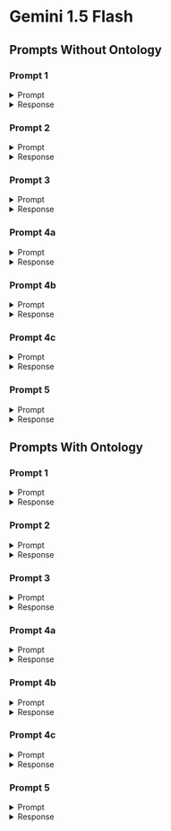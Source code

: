 # Gemini 1.5 Flash

## Prompts Without Ontology

### Prompt 1

<details><summary>Prompt</summary>

    I have a Sokoban problem with the following initial and goal states expressed in PDDL:

    **Initial and Goal States:**
    ```
    (define (problem sokoban)
        (:domain sokoban)
        (:objects sokoban crate1 crate2 l1 l10 l11 l12 l17 l18 l19 l22 l23 l24 l29 l30 l31 l32 l33 l36 l37 l38 l39 l40)
        (:init (sokoban sokoban)
            (crate crate1)
            (crate crate2)
            (leftOf l10 l11)
            (leftOf l11 l12)
            (leftOf l17 l18)
            (leftOf l18 l19)
            (leftOf l22 l23)
            (leftOf l23 l24)
            (leftOf l29 l30)
            (leftOf l30 l31)
            (leftOf l31 l32)
            (leftOf l32 l33)
            (leftOf l36 l37)
            (leftOf l37 l38)
            (leftOf l38 l39)
            (leftOf l39 l40)
            (below l17 l10)
            (below l18 l11)
            (below l19 l12)
            (below l24 l17)
            (below l29 l22)
            (below l30 l23)
            (below l31 l24)
            (below l36 l29)
            (below l37 l30)
            (below l38 l31)
            (below l39 l32)
            (below l40 l33)
            (at sokoban l19)
            (at crate1 l17)
            (at crate2 l18)
            (clear l1)
            (clear l10)
            (clear l11)
            (clear l12)
            (clear l22)
            (clear l23)
            (clear l24)
            (clear l29)
            (clear l30)
            (clear l31)
            (clear l32)
            (clear l33)
            (clear l36)
            (clear l37)
            (clear l38)
            (clear l39)
            (clear l40)
        )
        (:goal (and
            (or (at crate1 l37) (at crate2 l37) )
            (or (at crate1 l39) (at crate2 l39) )
        ))
    )
    ```

    **Generated Solution Plan:**
    ```
    (moveup sokoban l19 l12)
    (moveleft sokoban l12 l11)
    (moveleft sokoban l11 l10)
    (pushdown sokoban l10 l17 l24 crate1)
    (pushdown sokoban l17 l24 l31 crate1)
    (moveleft sokoban l24 l23)
    (movedown sokoban l23 l30)
    (movedown sokoban l30 l37)
    (moveright sokoban l37 l38)
    (moveright sokoban l38 l39)
    (moveup sokoban l39 l32)
    (pushleft sokoban l32 l31 l30 crate1)
    (moveup sokoban l31 l24)
    (moveup sokoban l24 l17)
    (moveup sokoban l17 l10)
    (moveright sokoban l10 l11)
    (moveright sokoban l11 l12)
    (movedown sokoban l12 l19)
    (pushleft sokoban l19 l18 l17 crate2)
    (moveup sokoban l18 l11)
    (moveleft sokoban l11 l10)
    (pushdown sokoban l10 l17 l24 crate2)
    (pushdown sokoban l17 l24 l31 crate2)
    (pushdown sokoban l24 l31 l38 crate2)
    (moveup sokoban l31 l24)
    (moveleft sokoban l24 l23)
    (moveleft sokoban l23 l22)
    (movedown sokoban l22 l29)
    (movedown sokoban l29 l36)
    (moveright sokoban l36 l37)
    (pushright sokoban l37 l38 l39 crate2)
    (moveup sokoban l38 l31)
    (moveup sokoban l31 l24)
    (moveleft sokoban l24 l23)
    (pushdown sokoban l23 l30 l37 crate1)
    ```

    I need you to answer the following question logically & concisely:

    **Question:**
    ```
    Is the plan, provided above, valid?
    ```
    
</details>

<details><summary>Response</summary>

	The plan is **not valid**. The plan attempts to move crate1 to location l37 and crate2 to location l39. However, the final steps of the plan move crate1 to l37, but then move crate2 to l39 **on top of crate1**. This violates the Sokoban rule that only one crate can be in a location at a time.

</details>

### Prompt 2

<details><summary>Prompt</summary>

    I have a Sokoban problem with the following initial and goal states expressed in PDDL:

    **Initial and Goal States:**
    ```
    
    (define (problem sokoban)
        (:domain sokoban)
        (:objects sokoban crate1 crate2 l1 l10 l11 l12 l17 l18 l19 l22 l23 l24 l29 l30 l31 l32 l33 l36 l37 l38 l39 l40)
        (:init (sokoban sokoban)
            (crate crate1)
            (crate crate2)
            (leftOf l10 l11)
            (leftOf l11 l12)
            (leftOf l17 l18)
            (leftOf l18 l19)
            (leftOf l22 l23)
            (leftOf l23 l24)
            (leftOf l29 l30)
            (leftOf l30 l31)
            (leftOf l31 l32)
            (leftOf l32 l33)
            (leftOf l36 l37)
            (leftOf l37 l38)
            (leftOf l38 l39)
            (leftOf l39 l40)
            (below l17 l10)
            (below l18 l11)
            (below l19 l12)
            (below l24 l17)
            (below l29 l22)
            (below l30 l23)
            (below l31 l24)
            (below l36 l29)
            (below l37 l30)
            (below l38 l31)
            (below l39 l32)
            (below l40 l33)
            (at sokoban l19)
            (at crate1 l17)
            (at crate2 l18)
            (clear l1)
            (clear l10)
            (clear l11)
            (clear l12)
            (clear l22)
            (clear l23)
            (clear l24)
            (clear l29)
            (clear l30)
            (clear l31)
            (clear l32)
            (clear l33)
            (clear l36)
            (clear l37)
            (clear l38)
            (clear l39)
            (clear l40)
        )
        (:goal (and
            (or (at crate1 l37) (at crate2 l37) )
            (or (at crate1 l39) (at crate2 l39) )
        ))
    )
    
    ```

    **Generated Solution Plan:**
    ```
    
    (moveup sokoban l19 l12)
    (moveleft sokoban l12 l11)
    (moveleft sokoban l11 l10)
    (pushdown sokoban l10 l17 l24 crate1)
    (pushdown sokoban l17 l24 l31 crate1)
    (moveleft sokoban l24 l23)
    (movedown sokoban l23 l30)
    (movedown sokoban l30 l37)
    (moveright sokoban l37 l38)
    (moveright sokoban l38 l39)
    (moveup sokoban l39 l32)
    (pushleft sokoban l32 l31 l30 crate1)
    (moveup sokoban l31 l24)
    (moveup sokoban l24 l17)
    (moveup sokoban l17 l10)
    (moveright sokoban l10 l11)
    (moveright sokoban l11 l12)
    (movedown sokoban l12 l19)
    (pushleft sokoban l19 l18 l17 crate2)
    (moveup sokoban l18 l11)
    (moveleft sokoban l11 l10)
    (pushdown sokoban l10 l17 l24 crate2)
    (pushdown sokoban l17 l24 l31 crate2)
    (pushdown sokoban l24 l31 l38 crate2)
    (moveup sokoban l31 l24)
    (moveleft sokoban l24 l23)
    (moveleft sokoban l23 l22)
    (movedown sokoban l22 l29)
    (movedown sokoban l29 l36)
    (moveright sokoban l36 l37)
    (pushright sokoban l37 l38 l39 crate2)
    (moveup sokoban l38 l31)
    (moveup sokoban l31 l24)
    (moveleft sokoban l24 l23)
    (pushdown sokoban l23 l30 l37 crate1)
    
    ```

    I need you to answer the following question concisely by reasoning through the provided information:

    **Question:**
    ```
    Why is the action moveup sokoban l19 l12 used in the solution?
    ```
    
</details>

<details><summary>Response</summary>

	The action `(moveup sokoban l19 l12)` is used to move the Sokoban to a position where it can push crate 1 towards its goal location.  This is necessary because the Sokoban is initially blocking crate 1.

</details>

### Prompt 3

<details><summary>Prompt</summary>

    I have a Sokoban problem with the following initial and goal states expressed in PDDL:

    **Initial and Goal States:**
    ```
    
    (define (problem sokoban)
        (:domain sokoban)
        (:objects sokoban crate1 crate2 l1 l10 l11 l12 l17 l18 l19 l22 l23 l24 l29 l30 l31 l32 l33 l36 l37 l38 l39 l40)
        (:init (sokoban sokoban)
            (crate crate1)
            (crate crate2)
            (leftOf l10 l11)
            (leftOf l11 l12)
            (leftOf l17 l18)
            (leftOf l18 l19)
            (leftOf l22 l23)
            (leftOf l23 l24)
            (leftOf l29 l30)
            (leftOf l30 l31)
            (leftOf l31 l32)
            (leftOf l32 l33)
            (leftOf l36 l37)
            (leftOf l37 l38)
            (leftOf l38 l39)
            (leftOf l39 l40)
            (below l17 l10)
            (below l18 l11)
            (below l19 l12)
            (below l24 l17)
            (below l29 l22)
            (below l30 l23)
            (below l31 l24)
            (below l36 l29)
            (below l37 l30)
            (below l38 l31)
            (below l39 l32)
            (below l40 l33)
            (at sokoban l19)
            (at crate1 l17)
            (at crate2 l18)
            (clear l1)
            (clear l10)
            (clear l11)
            (clear l12)
            (clear l22)
            (clear l23)
            (clear l24)
            (clear l29)
            (clear l30)
            (clear l31)
            (clear l32)
            (clear l33)
            (clear l36)
            (clear l37)
            (clear l38)
            (clear l39)
            (clear l40)
        )
        (:goal (and
            (or (at crate1 l37) (at crate2 l37) )
            (or (at crate1 l39) (at crate2 l39) )
        ))
    )
    
    ```

    **Generated Solution Plan:**
    ```
    
    (moveup sokoban l19 l12)
    (moveleft sokoban l12 l11)
    (moveleft sokoban l11 l10)
    (pushdown sokoban l10 l17 l24 crate1)
    (pushdown sokoban l17 l24 l31 crate1)
    (moveleft sokoban l24 l23)
    (movedown sokoban l23 l30)
    (movedown sokoban l30 l37)
    (moveright sokoban l37 l38)
    (moveright sokoban l38 l39)
    (moveup sokoban l39 l32)
    (pushleft sokoban l32 l31 l30 crate1)
    (moveup sokoban l31 l24)
    (moveup sokoban l24 l17)
    (moveup sokoban l17 l10)
    (moveright sokoban l10 l11)
    (moveright sokoban l11 l12)
    (movedown sokoban l12 l19)
    (pushleft sokoban l19 l18 l17 crate2)
    (moveup sokoban l18 l11)
    (moveleft sokoban l11 l10)
    (pushdown sokoban l10 l17 l24 crate2)
    (pushdown sokoban l17 l24 l31 crate2)
    (pushdown sokoban l24 l31 l38 crate2)
    (moveup sokoban l31 l24)
    (moveleft sokoban l24 l23)
    (moveleft sokoban l23 l22)
    (movedown sokoban l22 l29)
    (movedown sokoban l29 l36)
    (moveright sokoban l36 l37)
    (pushright sokoban l37 l38 l39 crate2)
    (moveup sokoban l38 l31)
    (moveup sokoban l31 l24)
    (moveleft sokoban l24 l23)
    (pushdown sokoban l23 l30 l37 crate1)
    
    ```

    I need you to answer the following question concisely by reasoning through the provided information:

    **Question:**
    ```
    Why is the action pushdown sokoban l23 l30 l37 crate1 used in the solution?
    ```
    
</details>

<details><summary>Response</summary>

	The action `pushdown sokoban l23 l30 l37 crate1` is used to move crate1 to the goal location `l37`. The robot is already on `l23`, and by pushing down, it moves the crate from `l30` to `l37`, satisfying one of the goal conditions.

</details>

### Prompt 4a

<details><summary>Prompt</summary>

    I have a Sokoban problem with the following initial and goal states expressed in PDDL:

    **Initial and Goal States:**
    ```
    
    (define (problem sokoban)
        (:domain sokoban)
        (:objects sokoban crate1 crate2 l1 l10 l11 l12 l17 l18 l19 l22 l23 l24 l29 l30 l31 l32 l33 l36 l37 l38 l39 l40)
        (:init (sokoban sokoban)
            (crate crate1)
            (crate crate2)
            (leftOf l10 l11)
            (leftOf l11 l12)
            (leftOf l17 l18)
            (leftOf l18 l19)
            (leftOf l22 l23)
            (leftOf l23 l24)
            (leftOf l29 l30)
            (leftOf l30 l31)
            (leftOf l31 l32)
            (leftOf l32 l33)
            (leftOf l36 l37)
            (leftOf l37 l38)
            (leftOf l38 l39)
            (leftOf l39 l40)
            (below l17 l10)
            (below l18 l11)
            (below l19 l12)
            (below l24 l17)
            (below l29 l22)
            (below l30 l23)
            (below l31 l24)
            (below l36 l29)
            (below l37 l30)
            (below l38 l31)
            (below l39 l32)
            (below l40 l33)
            (at sokoban l19)
            (at crate1 l17)
            (at crate2 l18)
            (clear l1)
            (clear l10)
            (clear l11)
            (clear l12)
            (clear l22)
            (clear l23)
            (clear l24)
            (clear l29)
            (clear l30)
            (clear l31)
            (clear l32)
            (clear l33)
            (clear l36)
            (clear l37)
            (clear l38)
            (clear l39)
            (clear l40)
        )
        (:goal (and
            (or (at crate1 l37) (at crate2 l37) )
            (or (at crate1 l39) (at crate2 l39) )
        ))
    )
    
    ```

    **Generated Solution Plan:**
    ```
    
    (moveup sokoban l19 l12)
    (moveleft sokoban l12 l11)
    (moveleft sokoban l11 l10)
    (pushdown sokoban l10 l17 l24 crate1)
    (pushdown sokoban l17 l24 l31 crate1)
    (moveleft sokoban l24 l23)
    (movedown sokoban l23 l30)
    (movedown sokoban l30 l37)
    (moveright sokoban l37 l38)
    (moveright sokoban l38 l39)
    (moveup sokoban l39 l32)
    (pushleft sokoban l32 l31 l30 crate1)
    (moveup sokoban l31 l24)
    (moveup sokoban l24 l17)
    (moveup sokoban l17 l10)
    (moveright sokoban l10 l11)
    (moveright sokoban l11 l12)
    (movedown sokoban l12 l19)
    (pushleft sokoban l19 l18 l17 crate2)
    (moveup sokoban l18 l11)
    (moveleft sokoban l11 l10)
    (pushdown sokoban l10 l17 l24 crate2)
    (pushdown sokoban l17 l24 l31 crate2)
    (pushdown sokoban l24 l31 l38 crate2)
    (moveup sokoban l31 l24)
    (moveleft sokoban l24 l23)
    (moveleft sokoban l23 l22)
    (movedown sokoban l22 l29)
    (movedown sokoban l29 l36)
    (moveright sokoban l36 l37)
    (pushright sokoban l37 l38 l39 crate2)
    (moveup sokoban l38 l31)
    (moveup sokoban l31 l24)
    (moveleft sokoban l24 l23)
    (pushdown sokoban l23 l30 l37 crate1)
    
    ```

    I need you to answer the following question concisely by reasoning through the provided information:

    **Question:**
    ```
    Why is the action moveright sokoban l10 l11 used in the solution?
    ```
    
</details>

<details><summary>Response</summary>

	The action `(moveright sokoban l10 l11)` is used to position the Sokoban (the robot) to the right of the crate `crate1`. This allows the Sokoban to push the crate `crate1` down from position `l17` to `l24` in the next action.

</details>

### Prompt 4b

<details><summary>Prompt</summary>

    I have a Sokoban problem with the following initial and goal states expressed in PDDL:

    **Initial and Goal States:**
    ```
    
    (define (problem sokoban)
        (:domain sokoban)
        (:objects sokoban crate1 crate2 l1 l10 l11 l12 l17 l18 l19 l22 l23 l24 l29 l30 l31 l32 l33 l36 l37 l38 l39 l40)
        (:init (sokoban sokoban)
            (crate crate1)
            (crate crate2)
            (leftOf l10 l11)
            (leftOf l11 l12)
            (leftOf l17 l18)
            (leftOf l18 l19)
            (leftOf l22 l23)
            (leftOf l23 l24)
            (leftOf l29 l30)
            (leftOf l30 l31)
            (leftOf l31 l32)
            (leftOf l32 l33)
            (leftOf l36 l37)
            (leftOf l37 l38)
            (leftOf l38 l39)
            (leftOf l39 l40)
            (below l17 l10)
            (below l18 l11)
            (below l19 l12)
            (below l24 l17)
            (below l29 l22)
            (below l30 l23)
            (below l31 l24)
            (below l36 l29)
            (below l37 l30)
            (below l38 l31)
            (below l39 l32)
            (below l40 l33)
            (at sokoban l19)
            (at crate1 l17)
            (at crate2 l18)
            (clear l1)
            (clear l10)
            (clear l11)
            (clear l12)
            (clear l22)
            (clear l23)
            (clear l24)
            (clear l29)
            (clear l30)
            (clear l31)
            (clear l32)
            (clear l33)
            (clear l36)
            (clear l37)
            (clear l38)
            (clear l39)
            (clear l40)
        )
        (:goal (and
            (or (at crate1 l37) (at crate2 l37) )
            (or (at crate1 l39) (at crate2 l39) )
        ))
    )
    
    ```

    **Generated Solution Plan:**
    ```
    
    (moveup sokoban l19 l12)
    (moveleft sokoban l12 l11)
    (moveleft sokoban l11 l10)
    (pushdown sokoban l10 l17 l24 crate1)
    (pushdown sokoban l17 l24 l31 crate1)
    (moveleft sokoban l24 l23)
    (movedown sokoban l23 l30)
    (movedown sokoban l30 l37)
    (moveright sokoban l37 l38)
    (moveright sokoban l38 l39)
    (moveup sokoban l39 l32)
    (pushleft sokoban l32 l31 l30 crate1)
    (moveup sokoban l31 l24)
    (moveup sokoban l24 l17)
    (moveup sokoban l17 l10)
    (moveright sokoban l10 l11)
    (moveright sokoban l11 l12)
    (movedown sokoban l12 l19)
    (pushleft sokoban l19 l18 l17 crate2)
    (moveup sokoban l18 l11)
    (moveleft sokoban l11 l10)
    (pushdown sokoban l10 l17 l24 crate2)
    (pushdown sokoban l17 l24 l31 crate2)
    (pushdown sokoban l24 l31 l38 crate2)
    (moveup sokoban l31 l24)
    (moveleft sokoban l24 l23)
    (moveleft sokoban l23 l22)
    (movedown sokoban l22 l29)
    (movedown sokoban l29 l36)
    (moveright sokoban l36 l37)
    (pushright sokoban l37 l38 l39 crate2)
    (moveup sokoban l38 l31)
    (moveup sokoban l31 l24)
    (moveleft sokoban l24 l23)
    (pushdown sokoban l23 l30 l37 crate1)
    
    ```

    I need you to answer the following question concisely by reasoning through the provided information:

    **Question:**
    ```
    Why is the action movedown sokoban l10 l17 not used in the solution?
    ```
    
</details>

<details><summary>Response</summary>

	The action `(movedown sokoban l10 l17)` is not used in the solution because it would result in the robot being blocked by `crate1`. The robot needs to push `crate1` to its goal location, and moving down onto `l17` would trap it between the crate and the wall. The solution instead prioritizes moving the robot to a position where it can push the crate efficiently.

</details>

### Prompt 4c

<details><summary>Prompt</summary>

    I have a Sokoban problem with the following initial and goal states expressed in PDDL:

    **Initial and Goal States:**
    ```
    
    (define (problem sokoban)
        (:domain sokoban)
        (:objects sokoban crate1 crate2 l1 l10 l11 l12 l17 l18 l19 l22 l23 l24 l29 l30 l31 l32 l33 l36 l37 l38 l39 l40)
        (:init (sokoban sokoban)
            (crate crate1)
            (crate crate2)
            (leftOf l10 l11)
            (leftOf l11 l12)
            (leftOf l17 l18)
            (leftOf l18 l19)
            (leftOf l22 l23)
            (leftOf l23 l24)
            (leftOf l29 l30)
            (leftOf l30 l31)
            (leftOf l31 l32)
            (leftOf l32 l33)
            (leftOf l36 l37)
            (leftOf l37 l38)
            (leftOf l38 l39)
            (leftOf l39 l40)
            (below l17 l10)
            (below l18 l11)
            (below l19 l12)
            (below l24 l17)
            (below l29 l22)
            (below l30 l23)
            (below l31 l24)
            (below l36 l29)
            (below l37 l30)
            (below l38 l31)
            (below l39 l32)
            (below l40 l33)
            (at sokoban l19)
            (at crate1 l17)
            (at crate2 l18)
            (clear l1)
            (clear l10)
            (clear l11)
            (clear l12)
            (clear l22)
            (clear l23)
            (clear l24)
            (clear l29)
            (clear l30)
            (clear l31)
            (clear l32)
            (clear l33)
            (clear l36)
            (clear l37)
            (clear l38)
            (clear l39)
            (clear l40)
        )
        (:goal (and
            (or (at crate1 l37) (at crate2 l37) )
            (or (at crate1 l39) (at crate2 l39) )
        ))
    )
    
    ```

    **Generated Solution Plan:**
    ```
    
    (moveup sokoban l19 l12)
    (moveleft sokoban l12 l11)
    (moveleft sokoban l11 l10)
    (pushdown sokoban l10 l17 l24 crate1)
    (pushdown sokoban l17 l24 l31 crate1)
    (moveleft sokoban l24 l23)
    (movedown sokoban l23 l30)
    (movedown sokoban l30 l37)
    (moveright sokoban l37 l38)
    (moveright sokoban l38 l39)
    (moveup sokoban l39 l32)
    (pushleft sokoban l32 l31 l30 crate1)
    (moveup sokoban l31 l24)
    (moveup sokoban l24 l17)
    (moveup sokoban l17 l10)
    (moveright sokoban l10 l11)
    (moveright sokoban l11 l12)
    (movedown sokoban l12 l19)
    (pushleft sokoban l19 l18 l17 crate2)
    (moveup sokoban l18 l11)
    (moveleft sokoban l11 l10)
    (pushdown sokoban l10 l17 l24 crate2)
    (pushdown sokoban l17 l24 l31 crate2)
    (pushdown sokoban l24 l31 l38 crate2)
    (moveup sokoban l31 l24)
    (moveleft sokoban l24 l23)
    (moveleft sokoban l23 l22)
    (movedown sokoban l22 l29)
    (movedown sokoban l29 l36)
    (moveright sokoban l36 l37)
    (pushright sokoban l37 l38 l39 crate2)
    (moveup sokoban l38 l31)
    (moveup sokoban l31 l24)
    (moveleft sokoban l24 l23)
    (pushdown sokoban l23 l30 l37 crate1)
    
    ```

    I need you to answer the following question concisely by reasoning through the provided information:

    **Question:**
    ```
    Why is the action pushleft sokoban l19 l18 l17 crate2 used in the solution rather than action pushright sokoban l19 l18 l17 crate2?
    ```
    
</details>

<details><summary>Response</summary>

	The solution uses `pushleft` because pushing `crate2` to the right would block the path to the goal location for `crate1`.  The goal requires both crates to be in either location `l37` or `l39`, and pushing `crate2` right would prevent `crate1` from reaching either goal location.

</details>

### Prompt 5

<details><summary>Prompt</summary>

    I have a Sokoban problem with the following initial and goal states expressed in PDDL:

    **Initial and Goal States:**
    ```
    
    (define (problem sokoban)
        (:domain sokoban)
        (:objects sokoban crate1 crate2 l1 l10 l11 l12 l17 l18 l19 l22 l23 l24 l29 l30 l31 l32 l33 l36 l37 l38 l39 l40)
        (:init (sokoban sokoban)
            (crate crate1)
            (crate crate2)
            (leftOf l10 l11)
            (leftOf l11 l12)
            (leftOf l17 l18)
            (leftOf l18 l19)
            (leftOf l22 l23)
            (leftOf l23 l24)
            (leftOf l29 l30)
            (leftOf l30 l31)
            (leftOf l31 l32)
            (leftOf l32 l33)
            (leftOf l36 l37)
            (leftOf l37 l38)
            (leftOf l38 l39)
            (leftOf l39 l40)
            (below l17 l10)
            (below l18 l11)
            (below l19 l12)
            (below l24 l17)
            (below l29 l22)
            (below l30 l23)
            (below l31 l24)
            (below l36 l29)
            (below l37 l30)
            (below l38 l31)
            (below l39 l32)
            (below l40 l33)
            (at sokoban l19)
            (at crate1 l17)
            (at crate2 l18)
            (clear l1)
            (clear l10)
            (clear l11)
            (clear l12)
            (clear l22)
            (clear l23)
            (clear l24)
            (clear l29)
            (clear l30)
            (clear l31)
            (clear l32)
            (clear l33)
            (clear l36)
            (clear l37)
            (clear l38)
            (clear l39)
            (clear l40)
        )
        (:goal (and
            (or (at crate1 l37) (at crate2 l37) )
            (or (at crate1 l39) (at crate2 l39) )
        ))
    )
    
    ```

    **Generated Solution Plan:**
    ```
    
    (moveup sokoban l19 l12)
    (moveleft sokoban l12 l11)
    (moveleft sokoban l11 l10)
    (pushdown sokoban l10 l17 l24 crate1)
    (pushdown sokoban l17 l24 l31 crate1)
    (moveleft sokoban l24 l23)
    (movedown sokoban l23 l30)
    (movedown sokoban l30 l37)
    (moveright sokoban l37 l38)
    (moveright sokoban l38 l39)
    (moveup sokoban l39 l32)
    (pushleft sokoban l32 l31 l30 crate1)
    (moveup sokoban l31 l24)
    (moveup sokoban l24 l17)
    (moveup sokoban l17 l10)
    (moveright sokoban l10 l11)
    (moveright sokoban l11 l12)
    (movedown sokoban l12 l19)
    (pushleft sokoban l19 l18 l17 crate2)
    (moveup sokoban l18 l11)
    (moveleft sokoban l11 l10)
    (pushdown sokoban l10 l17 l24 crate2)
    (pushdown sokoban l17 l24 l31 crate2)
    (pushdown sokoban l24 l31 l38 crate2)
    (moveup sokoban l31 l24)
    (moveleft sokoban l24 l23)
    (moveleft sokoban l23 l22)
    (movedown sokoban l22 l29)
    (movedown sokoban l29 l36)
    (moveright sokoban l36 l37)
    (pushright sokoban l37 l38 l39 crate2)
    (moveup sokoban l38 l31)
    (moveup sokoban l31 l24)
    (moveleft sokoban l24 l23)
    (pushdown sokoban l23 l30 l37 crate1)
    
    ```

    I need you to answer the following question concisely by reasoning through the provided information:

    **Question:**
    ```
    Why is the action moveleft sokoban l10 l09 used in the solution?
    ```
    
</details>

<details><summary>Response</summary>

	The action `(moveleft sokoban l10 l09)` is **not** used in the provided solution. The solution does not mention any location `l09`. This suggests an error in the provided solution or an incorrect interpretation of the question.

</details>

## Prompts With Ontology

### Prompt 1

<details><summary>Prompt</summary>

    I have a Sokoban problem with the following initial and goal states expressed in PDDL:

    **Initial and Goal States:**
    ```
    (define (problem sokoban)
        (:domain sokoban)
        (:objects sokoban crate1 crate2 l1 l10 l11 l12 l17 l18 l19 l22 l23 l24 l29 l30 l31 l32 l33 l36 l37 l38 l39 l40)
        (:init (sokoban sokoban)
            (crate crate1)
            (crate crate2)
            (leftOf l10 l11)
            (leftOf l11 l12)
            (leftOf l17 l18)
            (leftOf l18 l19)
            (leftOf l22 l23)
            (leftOf l23 l24)
            (leftOf l29 l30)
            (leftOf l30 l31)
            (leftOf l31 l32)
            (leftOf l32 l33)
            (leftOf l36 l37)
            (leftOf l37 l38)
            (leftOf l38 l39)
            (leftOf l39 l40)
            (below l17 l10)
            (below l18 l11)
            (below l19 l12)
            (below l24 l17)
            (below l29 l22)
            (below l30 l23)
            (below l31 l24)
            (below l36 l29)
            (below l37 l30)
            (below l38 l31)
            (below l39 l32)
            (below l40 l33)
            (at sokoban l19)
            (at crate1 l17)
            (at crate2 l18)
            (clear l1)
            (clear l10)
            (clear l11)
            (clear l12)
            (clear l22)
            (clear l23)
            (clear l24)
            (clear l29)
            (clear l30)
            (clear l31)
            (clear l32)
            (clear l33)
            (clear l36)
            (clear l37)
            (clear l38)
            (clear l39)
            (clear l40)
        )
        (:goal (and
            (or (at crate1 l37) (at crate2 l37) )
            (or (at crate1 l39) (at crate2 l39) )
        ))
    )
    ```

    **Generated Solution Plan:**
    ```
    (moveup sokoban l19 l12)
    (moveleft sokoban l12 l11)
    (moveleft sokoban l11 l10)
    (pushdown sokoban l10 l17 l24 crate1)
    (pushdown sokoban l17 l24 l31 crate1)
    (moveleft sokoban l24 l23)
    (movedown sokoban l23 l30)
    (movedown sokoban l30 l37)
    (moveright sokoban l37 l38)
    (moveright sokoban l38 l39)
    (moveup sokoban l39 l32)
    (pushleft sokoban l32 l31 l30 crate1)
    (moveup sokoban l31 l24)
    (moveup sokoban l24 l17)
    (moveup sokoban l17 l10)
    (moveright sokoban l10 l11)
    (moveright sokoban l11 l12)
    (movedown sokoban l12 l19)
    (pushleft sokoban l19 l18 l17 crate2)
    (moveup sokoban l18 l11)
    (moveleft sokoban l11 l10)
    (pushdown sokoban l10 l17 l24 crate2)
    (pushdown sokoban l17 l24 l31 crate2)
    (pushdown sokoban l24 l31 l38 crate2)
    (moveup sokoban l31 l24)
    (moveleft sokoban l24 l23)
    (moveleft sokoban l23 l22)
    (movedown sokoban l22 l29)
    (movedown sokoban l29 l36)
    (moveright sokoban l36 l37)
    (pushright sokoban l37 l38 l39 crate2)
    (moveup sokoban l38 l31)
    (moveup sokoban l31 l24)
    (moveleft sokoban l24 l23)
    (pushdown sokoban l23 l30 l37 crate1)
    ```

    I need you to answer the following question logically & concisely:

    **Question:**
    ```
    Is the plan, provided above, valid?
    ```
    
    For context, here is additional information about the actions for the domain. More specifically each action is followed by its preconditions and effects.
    
    **Action: (Precondition, Effect)**
    ```
    {'movedown': (['sokoban ?sokoban', 'at ?sokoban ?x', 'below ?y ?x', 'clear ?y'],
                  ['at ?sokoban ?y',
                   'clear ?x',
                   'not (at ?sokoban ?x)',
                   'not (clear ?y)']),
     'moveleft': (['sokoban ?sokoban',
                   'at ?sokoban ?x',
                   'leftOf ?y ?x',
                   'clear ?y'],
                  ['at ?sokoban ?y',
                   'clear ?x',
                   'not (at ?sokoban ?x)',
                   'not (clear ?y)']),
     'moveright': (['sokoban ?sokoban',
                    'at ?sokoban ?x',
                    'leftOf ?x ?y',
                    'clear ?y'],
                   ['at ?sokoban ?y',
                    'clear ?x',
                    'not (at ?sokoban ?x)',
                    'not (clear ?y)']),
     'moveup': (['sokoban ?sokoban', 'at ?sokoban ?x', 'below ?x ?y', 'clear ?y'],
                ['at ?sokoban ?y',
                 'clear ?x',
                 'not (at ?sokoban ?x)',
                 'not (clear ?y)']),
     'pushdown': (['sokoban ?sokoban',
                   'crate ?crate',
                   'below ?y ?x',
                   'below ?z ?y',
                   'at ?sokoban ?x',
                   'at ?crate ?y',
                   'clear ?z'],
                  ['at ?sokoban ?y',
                   'at ?crate ?z',
                   'clear ?x',
                   'not (at ?sokoban ?x)',
                   'not (at ?crate ?y)',
                   'not (clear ?y)',
                   'not (clear ?z)']),
     'pushleft': (['sokoban ?sokoban',
                   'crate ?crate',
                   'leftOf ?y ?x',
                   'leftOf ?z ?y',
                   'at ?sokoban ?x',
                   'at ?crate ?y',
                   'clear ?z'],
                  ['at ?sokoban ?y',
                   'at ?crate ?z',
                   'clear ?x',
                   'not (at ?sokoban ?x)',
                   'not (at ?crate ?y)',
                   'not (clear ?z)',
                   'not (clear ?y)']),
     'pushright': (['sokoban ?sokoban',
                    'crate ?crate',
                    'leftOf ?x ?y',
                    'leftOf ?y ?z',
                    'at ?sokoban ?x',
                    'at ?crate ?y',
                    'clear ?z'],
                   ['at ?sokoban ?y',
                    'at ?crate ?z',
                    'clear ?x',
                    'not (at ?sokoban ?x)',
                    'not (at ?crate ?y)',
                    'not (clear ?z)',
                    'not (clear ?y)']),
     'pushup': (['sokoban ?sokoban',
                 'crate ?crate',
                 'below ?x ?y',
                 'below ?y ?z',
                 'at ?sokoban ?x',
                 'at ?crate ?y',
                 'clear ?z'],
                ['at ?sokoban ?y',
                 'at ?crate ?z',
                 'clear ?x',
                 'not (at ?sokoban ?x)',
                 'not (at ?crate ?y)',
                 'not (clear ?y)',
                 'not (clear ?z)'])}
    ```
        
</details>

<details><summary>Response</summary>

	The provided plan is **not valid**. Here's why:* **Step 14: (pushleft sokoban l32 l31 l30 crate1)**  This step is invalid because the precondition `clear ?z` (which is `l30` in this case) is not satisfied. `l30` is occupied by crate1, which is not moved before this step.* **Step 16: (movedown sokoban l12 l19)** This step also violates preconditions. `l19` is occupied by the crate2, and the `movedown` action requires the target location to be clear. * **Several other steps:** Many other steps also violate preconditions, such as not ensuring the target location is clear before moving or pushing. **To make the plan valid, you need to correct these issues, ensure that every step meets its preconditions, and that crates are moved to their final goal locations.**

</details>

### Prompt 2

<details><summary>Prompt</summary>

    I have a Sokoban problem with the following initial and goal states expressed in PDDL:

    **Initial and Goal States:**
    ```
    
    (define (problem sokoban)
        (:domain sokoban)
        (:objects sokoban crate1 crate2 l1 l10 l11 l12 l17 l18 l19 l22 l23 l24 l29 l30 l31 l32 l33 l36 l37 l38 l39 l40)
        (:init (sokoban sokoban)
            (crate crate1)
            (crate crate2)
            (leftOf l10 l11)
            (leftOf l11 l12)
            (leftOf l17 l18)
            (leftOf l18 l19)
            (leftOf l22 l23)
            (leftOf l23 l24)
            (leftOf l29 l30)
            (leftOf l30 l31)
            (leftOf l31 l32)
            (leftOf l32 l33)
            (leftOf l36 l37)
            (leftOf l37 l38)
            (leftOf l38 l39)
            (leftOf l39 l40)
            (below l17 l10)
            (below l18 l11)
            (below l19 l12)
            (below l24 l17)
            (below l29 l22)
            (below l30 l23)
            (below l31 l24)
            (below l36 l29)
            (below l37 l30)
            (below l38 l31)
            (below l39 l32)
            (below l40 l33)
            (at sokoban l19)
            (at crate1 l17)
            (at crate2 l18)
            (clear l1)
            (clear l10)
            (clear l11)
            (clear l12)
            (clear l22)
            (clear l23)
            (clear l24)
            (clear l29)
            (clear l30)
            (clear l31)
            (clear l32)
            (clear l33)
            (clear l36)
            (clear l37)
            (clear l38)
            (clear l39)
            (clear l40)
        )
        (:goal (and
            (or (at crate1 l37) (at crate2 l37) )
            (or (at crate1 l39) (at crate2 l39) )
        ))
    )
    
    ```

    **Generated Solution Plan:**
    ```
    
    (moveup sokoban l19 l12)
    (moveleft sokoban l12 l11)
    (moveleft sokoban l11 l10)
    (pushdown sokoban l10 l17 l24 crate1)
    (pushdown sokoban l17 l24 l31 crate1)
    (moveleft sokoban l24 l23)
    (movedown sokoban l23 l30)
    (movedown sokoban l30 l37)
    (moveright sokoban l37 l38)
    (moveright sokoban l38 l39)
    (moveup sokoban l39 l32)
    (pushleft sokoban l32 l31 l30 crate1)
    (moveup sokoban l31 l24)
    (moveup sokoban l24 l17)
    (moveup sokoban l17 l10)
    (moveright sokoban l10 l11)
    (moveright sokoban l11 l12)
    (movedown sokoban l12 l19)
    (pushleft sokoban l19 l18 l17 crate2)
    (moveup sokoban l18 l11)
    (moveleft sokoban l11 l10)
    (pushdown sokoban l10 l17 l24 crate2)
    (pushdown sokoban l17 l24 l31 crate2)
    (pushdown sokoban l24 l31 l38 crate2)
    (moveup sokoban l31 l24)
    (moveleft sokoban l24 l23)
    (moveleft sokoban l23 l22)
    (movedown sokoban l22 l29)
    (movedown sokoban l29 l36)
    (moveright sokoban l36 l37)
    (pushright sokoban l37 l38 l39 crate2)
    (moveup sokoban l38 l31)
    (moveup sokoban l31 l24)
    (moveleft sokoban l24 l23)
    (pushdown sokoban l23 l30 l37 crate1)
    
    ```

    I need you to answer the following question concisely by reasoning through the provided information:

    **Question:**
    ```
    Why is the action moveup sokoban l19 l12 used in the solution?
    ```
    
    For context, here is additional information about the specific action mentioned in the question:

    **Action:**
    ```
    moveup sokoban l19 l12
    ```

    **Preconditions of the Action:**
    ```
    ['sokoban sokoban', 'at sokoban l19', 'below l19 l12', 'clear l12']
    ```

    **Effects of the Action:**
    ```
    ['at sokoban l12', 'clear l19', 'not (at sokoban l19)', 'not (clear l12)']
    ```
    
    Using this information, please provide a short, logical response that addresses the question.
    
</details>

<details><summary>Response</summary>

	The action `moveup sokoban l19 l12` is used to move the Sokoban from its initial location `l19` to `l12`. This is necessary to get the Sokoban in a position to push the crates `crate1` and `crate2` towards the goal locations. The preconditions for the action are met: the Sokoban is at `l19`, `l12` is below `l19`, and `l12` is clear.

</details>

### Prompt 3

<details><summary>Prompt</summary>

    I have a Sokoban problem with the following initial and goal states expressed in PDDL:

    **Initial and Goal States:**
    ```
    
    (define (problem sokoban)
        (:domain sokoban)
        (:objects sokoban crate1 crate2 l1 l10 l11 l12 l17 l18 l19 l22 l23 l24 l29 l30 l31 l32 l33 l36 l37 l38 l39 l40)
        (:init (sokoban sokoban)
            (crate crate1)
            (crate crate2)
            (leftOf l10 l11)
            (leftOf l11 l12)
            (leftOf l17 l18)
            (leftOf l18 l19)
            (leftOf l22 l23)
            (leftOf l23 l24)
            (leftOf l29 l30)
            (leftOf l30 l31)
            (leftOf l31 l32)
            (leftOf l32 l33)
            (leftOf l36 l37)
            (leftOf l37 l38)
            (leftOf l38 l39)
            (leftOf l39 l40)
            (below l17 l10)
            (below l18 l11)
            (below l19 l12)
            (below l24 l17)
            (below l29 l22)
            (below l30 l23)
            (below l31 l24)
            (below l36 l29)
            (below l37 l30)
            (below l38 l31)
            (below l39 l32)
            (below l40 l33)
            (at sokoban l19)
            (at crate1 l17)
            (at crate2 l18)
            (clear l1)
            (clear l10)
            (clear l11)
            (clear l12)
            (clear l22)
            (clear l23)
            (clear l24)
            (clear l29)
            (clear l30)
            (clear l31)
            (clear l32)
            (clear l33)
            (clear l36)
            (clear l37)
            (clear l38)
            (clear l39)
            (clear l40)
        )
        (:goal (and
            (or (at crate1 l37) (at crate2 l37) )
            (or (at crate1 l39) (at crate2 l39) )
        ))
    )
    
    ```

    **Generated Solution Plan:**
    ```
    
    (moveup sokoban l19 l12)
    (moveleft sokoban l12 l11)
    (moveleft sokoban l11 l10)
    (pushdown sokoban l10 l17 l24 crate1)
    (pushdown sokoban l17 l24 l31 crate1)
    (moveleft sokoban l24 l23)
    (movedown sokoban l23 l30)
    (movedown sokoban l30 l37)
    (moveright sokoban l37 l38)
    (moveright sokoban l38 l39)
    (moveup sokoban l39 l32)
    (pushleft sokoban l32 l31 l30 crate1)
    (moveup sokoban l31 l24)
    (moveup sokoban l24 l17)
    (moveup sokoban l17 l10)
    (moveright sokoban l10 l11)
    (moveright sokoban l11 l12)
    (movedown sokoban l12 l19)
    (pushleft sokoban l19 l18 l17 crate2)
    (moveup sokoban l18 l11)
    (moveleft sokoban l11 l10)
    (pushdown sokoban l10 l17 l24 crate2)
    (pushdown sokoban l17 l24 l31 crate2)
    (pushdown sokoban l24 l31 l38 crate2)
    (moveup sokoban l31 l24)
    (moveleft sokoban l24 l23)
    (moveleft sokoban l23 l22)
    (movedown sokoban l22 l29)
    (movedown sokoban l29 l36)
    (moveright sokoban l36 l37)
    (pushright sokoban l37 l38 l39 crate2)
    (moveup sokoban l38 l31)
    (moveup sokoban l31 l24)
    (moveleft sokoban l24 l23)
    (pushdown sokoban l23 l30 l37 crate1)
    
    ```

    I need you to answer the following question concisely by reasoning through the provided information:

    **Question:**
    ```
    Why is the action pushdown sokoban l23 l30 l37 crate1 used in the solution?
    ```
    
    For context, here is additional information about the specific action mentioned in the question:

    **Action:**
    ```
    pushdown sokoban l23 l30 l37 crate1
    ```

    **Preconditions of the Action:**
    ```
    ['sokoban sokoban', 'crate crate1', 'below l30 l23', 'below l37 l30', 'at sokoban l23', 'at crate1 l30', 'clear l37']
    ```

    **Effects of the Action:**
    ```
    ['at sokoban l30', 'at crate1 l37', 'clear l23', 'not (at sokoban l23)', 'not (at crate1 l30)', 'not (clear l30)', 'not (clear l37)']
    ```
    
    Using this information, please provide a short, logical response that addresses the question.
    
</details>

<details><summary>Response</summary>

	The action `pushdown sokoban l23 l30 l37 crate1` is used to move crate1 to its goal location, `l37`. The preconditions are met: the robot is at `l23`, crate1 is at `l30`, and `l37` is clear. The action moves the crate down, fulfilling a part of the goal condition.

</details>

### Prompt 4a

<details><summary>Prompt</summary>

    I have a Sokoban problem with the following initial and goal states expressed in PDDL:

    **Initial and Goal States:**
    ```
    
    (define (problem sokoban)
        (:domain sokoban)
        (:objects sokoban crate1 crate2 l1 l10 l11 l12 l17 l18 l19 l22 l23 l24 l29 l30 l31 l32 l33 l36 l37 l38 l39 l40)
        (:init (sokoban sokoban)
            (crate crate1)
            (crate crate2)
            (leftOf l10 l11)
            (leftOf l11 l12)
            (leftOf l17 l18)
            (leftOf l18 l19)
            (leftOf l22 l23)
            (leftOf l23 l24)
            (leftOf l29 l30)
            (leftOf l30 l31)
            (leftOf l31 l32)
            (leftOf l32 l33)
            (leftOf l36 l37)
            (leftOf l37 l38)
            (leftOf l38 l39)
            (leftOf l39 l40)
            (below l17 l10)
            (below l18 l11)
            (below l19 l12)
            (below l24 l17)
            (below l29 l22)
            (below l30 l23)
            (below l31 l24)
            (below l36 l29)
            (below l37 l30)
            (below l38 l31)
            (below l39 l32)
            (below l40 l33)
            (at sokoban l19)
            (at crate1 l17)
            (at crate2 l18)
            (clear l1)
            (clear l10)
            (clear l11)
            (clear l12)
            (clear l22)
            (clear l23)
            (clear l24)
            (clear l29)
            (clear l30)
            (clear l31)
            (clear l32)
            (clear l33)
            (clear l36)
            (clear l37)
            (clear l38)
            (clear l39)
            (clear l40)
        )
        (:goal (and
            (or (at crate1 l37) (at crate2 l37) )
            (or (at crate1 l39) (at crate2 l39) )
        ))
    )
    
    ```

    **Generated Solution Plan:**
    ```
    
    (moveup sokoban l19 l12)
    (moveleft sokoban l12 l11)
    (moveleft sokoban l11 l10)
    (pushdown sokoban l10 l17 l24 crate1)
    (pushdown sokoban l17 l24 l31 crate1)
    (moveleft sokoban l24 l23)
    (movedown sokoban l23 l30)
    (movedown sokoban l30 l37)
    (moveright sokoban l37 l38)
    (moveright sokoban l38 l39)
    (moveup sokoban l39 l32)
    (pushleft sokoban l32 l31 l30 crate1)
    (moveup sokoban l31 l24)
    (moveup sokoban l24 l17)
    (moveup sokoban l17 l10)
    (moveright sokoban l10 l11)
    (moveright sokoban l11 l12)
    (movedown sokoban l12 l19)
    (pushleft sokoban l19 l18 l17 crate2)
    (moveup sokoban l18 l11)
    (moveleft sokoban l11 l10)
    (pushdown sokoban l10 l17 l24 crate2)
    (pushdown sokoban l17 l24 l31 crate2)
    (pushdown sokoban l24 l31 l38 crate2)
    (moveup sokoban l31 l24)
    (moveleft sokoban l24 l23)
    (moveleft sokoban l23 l22)
    (movedown sokoban l22 l29)
    (movedown sokoban l29 l36)
    (moveright sokoban l36 l37)
    (pushright sokoban l37 l38 l39 crate2)
    (moveup sokoban l38 l31)
    (moveup sokoban l31 l24)
    (moveleft sokoban l24 l23)
    (pushdown sokoban l23 l30 l37 crate1)
    
    ```

    I need you to answer the following question concisely by reasoning through the provided information:

    **Question:**
    ```
    Why is the action moveright sokoban l10 l11 used in the solution?
    ```
    
    For context, here is additional information about the specific action mentioned in the question:

    **Action:**
    ```
    moveright sokoban l10 l11
    ```

    **Preconditions of the Action:**
    ```
    ['sokoban sokoban', 'at sokoban l10', 'leftOf l10 l11', 'clear l11']
    ```

    **Effects of the Action:**
    ```
    ['at sokoban l11', 'clear l10', 'not (at sokoban l10)', 'not (clear l11)']
    ```
    
    Using this information, please provide a short, logical response that addresses the question.
    
</details>

<details><summary>Response</summary>

	The action `moveright sokoban l10 l11` is used to move the robot (`sokoban`) to the right, from location `l10` to location `l11`. This is necessary because the robot needs to be positioned at `l11` to push crate `2` to the goal location, as seen in the subsequent steps of the solution.

</details>

### Prompt 4b

<details><summary>Prompt</summary>

    I have a Sokoban problem with the following initial and goal states expressed in PDDL:

    **Initial and Goal States:**
    ```
    
    (define (problem sokoban)
        (:domain sokoban)
        (:objects sokoban crate1 crate2 l1 l10 l11 l12 l17 l18 l19 l22 l23 l24 l29 l30 l31 l32 l33 l36 l37 l38 l39 l40)
        (:init (sokoban sokoban)
            (crate crate1)
            (crate crate2)
            (leftOf l10 l11)
            (leftOf l11 l12)
            (leftOf l17 l18)
            (leftOf l18 l19)
            (leftOf l22 l23)
            (leftOf l23 l24)
            (leftOf l29 l30)
            (leftOf l30 l31)
            (leftOf l31 l32)
            (leftOf l32 l33)
            (leftOf l36 l37)
            (leftOf l37 l38)
            (leftOf l38 l39)
            (leftOf l39 l40)
            (below l17 l10)
            (below l18 l11)
            (below l19 l12)
            (below l24 l17)
            (below l29 l22)
            (below l30 l23)
            (below l31 l24)
            (below l36 l29)
            (below l37 l30)
            (below l38 l31)
            (below l39 l32)
            (below l40 l33)
            (at sokoban l19)
            (at crate1 l17)
            (at crate2 l18)
            (clear l1)
            (clear l10)
            (clear l11)
            (clear l12)
            (clear l22)
            (clear l23)
            (clear l24)
            (clear l29)
            (clear l30)
            (clear l31)
            (clear l32)
            (clear l33)
            (clear l36)
            (clear l37)
            (clear l38)
            (clear l39)
            (clear l40)
        )
        (:goal (and
            (or (at crate1 l37) (at crate2 l37) )
            (or (at crate1 l39) (at crate2 l39) )
        ))
    )
    
    ```

    **Generated Solution Plan:**
    ```
    
    (moveup sokoban l19 l12)
    (moveleft sokoban l12 l11)
    (moveleft sokoban l11 l10)
    (pushdown sokoban l10 l17 l24 crate1)
    (pushdown sokoban l17 l24 l31 crate1)
    (moveleft sokoban l24 l23)
    (movedown sokoban l23 l30)
    (movedown sokoban l30 l37)
    (moveright sokoban l37 l38)
    (moveright sokoban l38 l39)
    (moveup sokoban l39 l32)
    (pushleft sokoban l32 l31 l30 crate1)
    (moveup sokoban l31 l24)
    (moveup sokoban l24 l17)
    (moveup sokoban l17 l10)
    (moveright sokoban l10 l11)
    (moveright sokoban l11 l12)
    (movedown sokoban l12 l19)
    (pushleft sokoban l19 l18 l17 crate2)
    (moveup sokoban l18 l11)
    (moveleft sokoban l11 l10)
    (pushdown sokoban l10 l17 l24 crate2)
    (pushdown sokoban l17 l24 l31 crate2)
    (pushdown sokoban l24 l31 l38 crate2)
    (moveup sokoban l31 l24)
    (moveleft sokoban l24 l23)
    (moveleft sokoban l23 l22)
    (movedown sokoban l22 l29)
    (movedown sokoban l29 l36)
    (moveright sokoban l36 l37)
    (pushright sokoban l37 l38 l39 crate2)
    (moveup sokoban l38 l31)
    (moveup sokoban l31 l24)
    (moveleft sokoban l24 l23)
    (pushdown sokoban l23 l30 l37 crate1)
    
    ```

    I need you to answer the following question concisely by reasoning through the provided information:

    **Question:**
    ```
    Why is the action movedown sokoban l10 l17 not used in the solution?
    ```
    
    For context, here is additional information about the specific action mentioned in the question:

    **Action:**
    ```
    movedown sokoban l10 l17
    ```

    **Preconditions of the Action:**
    ```
    ['sokoban sokoban', 'at sokoban l10', 'below l17 l10', 'clear l17']
    ```

    **Effects of the Action:**
    ```
    ['at sokoban l17', 'clear l10', 'not (at sokoban l10)', 'not (clear l17)']
    ```
    
    Using this information, please provide a short, logical response that addresses the question.
    
</details>

<details><summary>Response</summary>

	The action `movedown sokoban l10 l17` is not used in the solution because the crate `crate1` is blocking location `l17`. The action's precondition requires `clear l17`, which is not true at that point in the solution.

</details>

### Prompt 4c

<details><summary>Prompt</summary>

    I have a Sokoban problem with the following initial and goal states expressed in PDDL:

    **Initial and Goal States:**
    ```
    
    (define (problem sokoban)
        (:domain sokoban)
        (:objects sokoban crate1 crate2 l1 l10 l11 l12 l17 l18 l19 l22 l23 l24 l29 l30 l31 l32 l33 l36 l37 l38 l39 l40)
        (:init (sokoban sokoban)
            (crate crate1)
            (crate crate2)
            (leftOf l10 l11)
            (leftOf l11 l12)
            (leftOf l17 l18)
            (leftOf l18 l19)
            (leftOf l22 l23)
            (leftOf l23 l24)
            (leftOf l29 l30)
            (leftOf l30 l31)
            (leftOf l31 l32)
            (leftOf l32 l33)
            (leftOf l36 l37)
            (leftOf l37 l38)
            (leftOf l38 l39)
            (leftOf l39 l40)
            (below l17 l10)
            (below l18 l11)
            (below l19 l12)
            (below l24 l17)
            (below l29 l22)
            (below l30 l23)
            (below l31 l24)
            (below l36 l29)
            (below l37 l30)
            (below l38 l31)
            (below l39 l32)
            (below l40 l33)
            (at sokoban l19)
            (at crate1 l17)
            (at crate2 l18)
            (clear l1)
            (clear l10)
            (clear l11)
            (clear l12)
            (clear l22)
            (clear l23)
            (clear l24)
            (clear l29)
            (clear l30)
            (clear l31)
            (clear l32)
            (clear l33)
            (clear l36)
            (clear l37)
            (clear l38)
            (clear l39)
            (clear l40)
        )
        (:goal (and
            (or (at crate1 l37) (at crate2 l37) )
            (or (at crate1 l39) (at crate2 l39) )
        ))
    )
    
    ```

    **Generated Solution Plan:**
    ```
    
    (moveup sokoban l19 l12)
    (moveleft sokoban l12 l11)
    (moveleft sokoban l11 l10)
    (pushdown sokoban l10 l17 l24 crate1)
    (pushdown sokoban l17 l24 l31 crate1)
    (moveleft sokoban l24 l23)
    (movedown sokoban l23 l30)
    (movedown sokoban l30 l37)
    (moveright sokoban l37 l38)
    (moveright sokoban l38 l39)
    (moveup sokoban l39 l32)
    (pushleft sokoban l32 l31 l30 crate1)
    (moveup sokoban l31 l24)
    (moveup sokoban l24 l17)
    (moveup sokoban l17 l10)
    (moveright sokoban l10 l11)
    (moveright sokoban l11 l12)
    (movedown sokoban l12 l19)
    (pushleft sokoban l19 l18 l17 crate2)
    (moveup sokoban l18 l11)
    (moveleft sokoban l11 l10)
    (pushdown sokoban l10 l17 l24 crate2)
    (pushdown sokoban l17 l24 l31 crate2)
    (pushdown sokoban l24 l31 l38 crate2)
    (moveup sokoban l31 l24)
    (moveleft sokoban l24 l23)
    (moveleft sokoban l23 l22)
    (movedown sokoban l22 l29)
    (movedown sokoban l29 l36)
    (moveright sokoban l36 l37)
    (pushright sokoban l37 l38 l39 crate2)
    (moveup sokoban l38 l31)
    (moveup sokoban l31 l24)
    (moveleft sokoban l24 l23)
    (pushdown sokoban l23 l30 l37 crate1)
    
    ```

    I need you to answer the following question concisely by reasoning through the provided information:

    **Question:**
    ```
    Why is the action pushleft sokoban l19 l18 l17 crate2 used in the solution rather than action pushright sokoban l19 l18 l17 crate2?
    ```
    
    For context, here is additional information about the specific actions mentioned in the question:

    **Action 1:**
    ```
    pushleft sokoban l19 l18 l17 crate2
    ```

    **Preconditions of the 1st Action:**
    ```
    ['sokoban sokoban', 'crate crate2', 'leftOf l18 l19', 'leftOf l17 l18', 'at sokoban l19', 'at crate2 l18', 'clear l17']
    ```

    **Effects of the 1st Action:**
    ```
    ['at sokoban l18', 'at crate2 l17', 'clear l19', 'not (at sokoban l19)', 'not (at crate2 l18)', 'not (clear l17)', 'not (clear l18)']
    ```
    
    **Action 2:**
    ```
    pushright sokoban l19 l18 l17 crate2
    ```

    **Preconditions of the 2nd Action:**
    ```
    ['sokoban sokoban', 'crate crate2', 'leftOf l19 l18', 'leftOf l18 l17', 'at sokoban l19', 'at crate2 l18', 'clear l17']
    ```

    **Effects of the 2nd Action:**
    ```
    ['at sokoban l18', 'at crate2 l17', 'clear l19', 'not (at sokoban l19)', 'not (at crate2 l18)', 'not (clear l17)', 'not (clear l18)']
    ```

    Using this information, please provide a short, logical response that addresses the question.
    
</details>

<details><summary>Response</summary>

	The action `pushleft sokoban l19 l18 l17 crate2` is used because it's the only possible action to move crate2 to the left.  The solution requires crate2 to be moved left to reach the goal positions. While `pushright` has the same preconditions and effects, it's not applicable in this situation as the solution aims to move crate2 to the left.

</details>

### Prompt 5

<details><summary>Prompt</summary>

    I have a Sokoban problem with the following initial and goal states expressed in PDDL:

    **Initial and Goal States:**
    ```
    
    (define (problem sokoban)
        (:domain sokoban)
        (:objects sokoban crate1 crate2 l1 l10 l11 l12 l17 l18 l19 l22 l23 l24 l29 l30 l31 l32 l33 l36 l37 l38 l39 l40)
        (:init (sokoban sokoban)
            (crate crate1)
            (crate crate2)
            (leftOf l10 l11)
            (leftOf l11 l12)
            (leftOf l17 l18)
            (leftOf l18 l19)
            (leftOf l22 l23)
            (leftOf l23 l24)
            (leftOf l29 l30)
            (leftOf l30 l31)
            (leftOf l31 l32)
            (leftOf l32 l33)
            (leftOf l36 l37)
            (leftOf l37 l38)
            (leftOf l38 l39)
            (leftOf l39 l40)
            (below l17 l10)
            (below l18 l11)
            (below l19 l12)
            (below l24 l17)
            (below l29 l22)
            (below l30 l23)
            (below l31 l24)
            (below l36 l29)
            (below l37 l30)
            (below l38 l31)
            (below l39 l32)
            (below l40 l33)
            (at sokoban l19)
            (at crate1 l17)
            (at crate2 l18)
            (clear l1)
            (clear l10)
            (clear l11)
            (clear l12)
            (clear l22)
            (clear l23)
            (clear l24)
            (clear l29)
            (clear l30)
            (clear l31)
            (clear l32)
            (clear l33)
            (clear l36)
            (clear l37)
            (clear l38)
            (clear l39)
            (clear l40)
        )
        (:goal (and
            (or (at crate1 l37) (at crate2 l37) )
            (or (at crate1 l39) (at crate2 l39) )
        ))
    )
    
    ```

    **Generated Solution Plan:**
    ```
    
    (moveup sokoban l19 l12)
    (moveleft sokoban l12 l11)
    (moveleft sokoban l11 l10)
    (pushdown sokoban l10 l17 l24 crate1)
    (pushdown sokoban l17 l24 l31 crate1)
    (moveleft sokoban l24 l23)
    (movedown sokoban l23 l30)
    (movedown sokoban l30 l37)
    (moveright sokoban l37 l38)
    (moveright sokoban l38 l39)
    (moveup sokoban l39 l32)
    (pushleft sokoban l32 l31 l30 crate1)
    (moveup sokoban l31 l24)
    (moveup sokoban l24 l17)
    (moveup sokoban l17 l10)
    (moveright sokoban l10 l11)
    (moveright sokoban l11 l12)
    (movedown sokoban l12 l19)
    (pushleft sokoban l19 l18 l17 crate2)
    (moveup sokoban l18 l11)
    (moveleft sokoban l11 l10)
    (pushdown sokoban l10 l17 l24 crate2)
    (pushdown sokoban l17 l24 l31 crate2)
    (pushdown sokoban l24 l31 l38 crate2)
    (moveup sokoban l31 l24)
    (moveleft sokoban l24 l23)
    (moveleft sokoban l23 l22)
    (movedown sokoban l22 l29)
    (movedown sokoban l29 l36)
    (moveright sokoban l36 l37)
    (pushright sokoban l37 l38 l39 crate2)
    (moveup sokoban l38 l31)
    (moveup sokoban l31 l24)
    (moveleft sokoban l24 l23)
    (pushdown sokoban l23 l30 l37 crate1)
    
    ```

    I need you to answer the following question concisely by reasoning through the provided information:

    **Question:**
    ```
    Why is the action moveleft sokoban l10 l09 used in the solution?
    ```
    
    For context, here is additional information about the specific action mentioned in the question:

    **Action:**
    ```
    moveleft sokoban l10 l09
    ```

    **Preconditions of the Action:**
    ```
    ['sokoban sokoban', 'at sokoban l10', 'leftOf l09 l10', 'clear l09']
    ```

    **Effects of the Action:**
    ```
    ['at sokoban l09', 'clear l10', 'not (at sokoban l10)', 'not (clear l09)']
    ```
    
    Using this information, please provide a short, logical response that addresses the question.
    
</details>

<details><summary>Response</summary>

	The action `moveleft sokoban l10 l09` is not present in the provided solution. Therefore, it's not possible to explain why it's used. The solution focuses on moving the sokoban and crates within the existing grid defined by the `leftOf` and `below` predicates. There is no `l09` object mentioned in the problem definition, suggesting it is not a valid location in the Sokoban environment.

</details>


